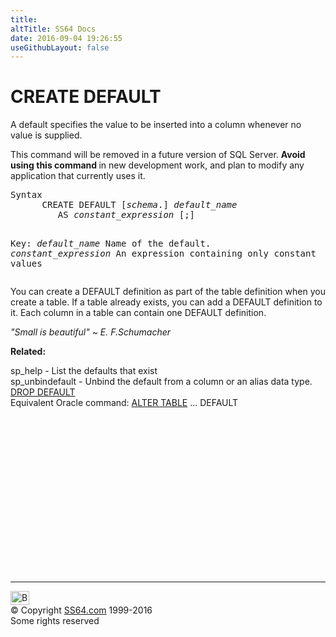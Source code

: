 ```yaml
---
title:
altTitle: SS64 Docs
date: 2016-09-04 19:26:55
useGithubLayout: false
---
```

<!-- #BeginLibraryItem "/Library/head_sql.lbi" --><!-- #EndLibraryItem --><h1> CREATE DEFAULT</h1>
<p>  A default specifies the value to be inserted into a column whenever no value is  supplied. </p>
<p>This command  will be removed in a future version of  SQL Server. <b>Avoid using this command </b>in new development work, and plan to modify any application that currently uses it.</p>
<pre>Syntax
      CREATE DEFAULT [<i>schema</i>.] <i>default_name <br></i>         AS <i>constant_expression </i>[;]

Key:
    <i>default_name</i>         Name of the default.
<i>    constant_expression</i>  An expression containing only constant values</pre>
<p>You can create a DEFAULT definition as part of the table definition when you create a table. If a table already exists, you can add a DEFAULT definition to it. Each column in a table can contain one DEFAULT definition.</p>
<p class="quote"><i>"Small is beautiful" ~ E. F.Schumacher</i></p>
<p><b>Related:</b></p>
<p>  sp_help - List the defaults that exist <br>
  sp_unbindefault - Unbind the default from a column or an alias data type.<br>
  <a href="default_d.html">DROP DEFAULT</a><br>
  Equivalent Oracle command:  <a href="../ora/table_a.html">ALTER TABLE</a> ... DEFAULT</p><!-- #BeginLibraryItem "/Library/foot_sql.lbi" --><p><script async="" src="//pagead2.googlesyndication.com/pagead/js/adsbygoogle.js"></script>
<!-- ss64-sql -->
<ins class="adsbygoogle" style="display:inline-block;width:300px;height:250px" data-ad-client="ca-pub-6140977852749469" data-ad-slot="6953563613"></ins>
<script>
(adsbygoogle = window.adsbygoogle || []).push({});
</script></p>
<hr>
<div id="bl" class="footer"><a href="#"><img src="../images/top.png" width="30" height="22" alt="Back to the Top"></a></div>
<div id="br" class="footer, tagline">© Copyright <a href="http://ss64.com/">SS64.com</a> 1999-2016<br>
Some rights reserved</div><!-- #EndLibraryItem -->

